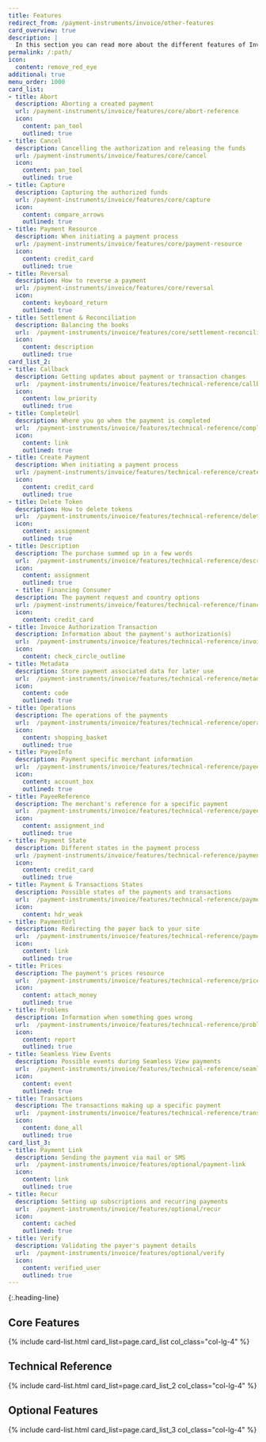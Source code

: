 ```yaml
---
title: Features
redirect_from: /payment-instruments/invoice/other-features
card_overview: true
description: |
  In this section you can read more about the different features of Invoice.
permalink: /:path/
icon:
  content: remove_red_eye
additional: true
menu_order: 1000
card_list:
- title: Abort
  description: Aborting a created payment
  url: /payment-instruments/invoice/features/core/abort-reference
  icon:
    content: pan_tool
    outlined: true
- title: Cancel
  description: Cancelling the authorization and releasing the funds
  url: /payment-instruments/invoice/features/core/cancel
  icon:
    content: pan_tool
    outlined: true
- title: Capture
  description: Capturing the authorized funds
  url: /payment-instruments/invoice/features/core/capture
  icon:
    content: compare_arrows
    outlined: true
- title: Payment Resource
  description: When initiating a payment process
  url: /payment-instruments/invoice/features/core/payment-resource
  icon:
    content: credit_card
    outlined: true
- title: Reversal
  description: How to reverse a payment
  url: /payment-instruments/invoice/features/core/reversal
  icon:
    content: keyboard_return
    outlined: true
- title: Settlement & Reconciliation
  description: Balancing the books
  url:  /payment-instruments/invoice/features/core/settlement-reconciliation
  icon:
    content: description
    outlined: true
card_list_2:
- title: Callback
  description: Getting updates about payment or transaction changes
  url:  /payment-instruments/invoice/features/technical-reference/callback
  icon:
    content: low_priority
    outlined: true
- title: CompleteUrl
  description: Where you go when the payment is completed
  url:  /payment-instruments/invoice/features/technical-reference/complete-url
  icon:
    content: link
    outlined: true
- title: Create Payment
  description: When initiating a payment process
  url: /payment-instruments/invoice/features/technical-reference/create-payment
  icon:
    content: credit_card
    outlined: true
- title: Delete Token
  description: How to delete tokens
  url:  /payment-instruments/invoice/features/technical-reference/delete-token
  icon:
    content: assignment
    outlined: true
- title: Description
  description: The purchase summed up in a few words
  url:  /payment-instruments/invoice/features/technical-reference/description
  icon:
    content: assignment
    outlined: true
  - title: Financing Consumer
  description: The payment request and country options
  url: /payment-instruments/invoice/features/technical-reference/financing-consumer
  icon:
    content: credit_card
- title: Invoice Authorization Transaction
  description: Information about the payment's authorization(s)
  url:  /payment-instruments/invoice/features/technical-reference/invoice-authorization-transaction
  icon:
    content: check_circle_outline
- title: Metadata
  description: Store payment associated data for later use
  url:  /payment-instruments/invoice/features/technical-reference/metadata
  icon:
    content: code
    outlined: true
- title: Operations
  description: The operations of the payments
  url:  /payment-instruments/invoice/features/technical-reference/operations
  icon:
    content: shopping_basket
    outlined: true
- title: PayeeInfo
  description: Payment specific merchant information
  url:  /payment-instruments/invoice/features/technical-reference/payee-info
  icon:
    content: account_box
    outlined: true
- title: PayeeReference
  description: The merchant's reference for a specific payment
  url:  /payment-instruments/invoice/features/technical-reference/payee-reference
  icon:
    content: assignment_ind
    outlined: true
- title: Payment State
  description: Different states in the payment process
  url: /payment-instruments/invoice/features/technical-reference/payment-state
  icon:
    content: credit_card
    outlined: true
- title: Payment & Transactions States
  description: Possible states of the payments and transactions
  url:  /payment-instruments/invoice/features/technical-reference/payment-transaction-states
  icon:
    content: hdr_weak
- title: PaymentUrl
  description: Redirecting the payer back to your site
  url:  /payment-instruments/invoice/features/technical-reference/payment-url
  icon:
    content: link
    outlined: true
- title: Prices
  description: The payment's prices resource
  url:  /payment-instruments/invoice/features/technical-reference/prices
  icon:
    content: attach_money
    outlined: true
- title: Problems
  description: Information when something goes wrong
  url:  /payment-instruments/invoice/features/technical-reference/problems
  icon:
    content: report
    outlined: true
- title: Seamless View Events
  description: Possible events during Seamless View payments
  url:  /payment-instruments/invoice/features/technical-reference/seamless-view-events
  icon:
    content: event
    outlined: true
- title: Transactions
  description: The transactions making up a specific payment
  url:  /payment-instruments/invoice/features/technical-reference/transactions
  icon:
    content: done_all
    outlined: true
card_list_3:
- title: Payment Link
  description: Sending the payment via mail or SMS
  url:  /payment-instruments/invoice/features/optional/payment-link
  icon:
    content: link
    outlined: true
- title: Recur
  description: Setting up subscriptions and recurring payments
  url:  /payment-instruments/invoice/features/optional/recur
  icon:
    content: cached
    outlined: true
- title: Verify
  description: Validating the payer's payment details
  url:  /payment-instruments/invoice/features/optional/verify
  icon:
    content: verified_user
    outlined: true
---
```


{:.heading-line}

## Core Features

{% include card-list.html card_list=page.card_list
    col_class="col-lg-4" %}

## Technical Reference

{% include card-list.html card_list=page.card_list_2
    col_class="col-lg-4" %}

## Optional Features

{% include card-list.html card_list=page.card_list_3
    col_class="col-lg-4" %}

